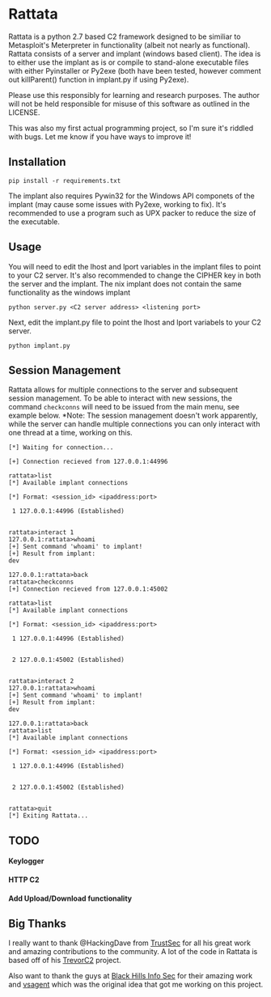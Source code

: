 # Rattata
Rattata is a python 2.7 based C2 framework designed to be similiar to Metasploit's Meterpreter in functionality (albeit not nearly as functional). Rattata consists of a server and implant (windows based client). The idea is to either use the implant as is or compile to stand-alone executable files with either Pyinstaller or Py2exe (both have been tested, however comment out killParent() function in implant.py if using Py2exe).

Please use this responsibly for learning and research purposes. The author will not be held responsible for misuse of this software as outlined in the LICENSE.

This was also my first actual programming project, so I'm sure it's riddled with bugs. Let me know if you have ways to improve it!

## Installation

`pip install -r requirements.txt`

The implant also requires Pywin32 for the Windows API componets of the implant (may cause some issues with Py2exe, working to fix). It's recommended to use a program such as UPX packer to reduce the size of the executable.

## Usage

You will need to edit the lhost and lport variables in the implant files to point to your C2 server. It's also recommended to change the CIPHER key in both the server and the implant. The nix implant does not contain the same functionality as the windows implant

`python server.py <C2 server address> <listening port>`

Next, edit the implant.py file to point the lhost and lport variabels to your C2 server. 

`python implant.py`

## Session Management

Rattata allows for multiple connections to the server and subsequent session management. To be able to interact with new sessions, the command `checkconns` will need to be issued from the main menu, see example below. *Note: The session management doesn't work apparently, while the server can handle multiple connections you can only interact with one thread at a time, working on this.

```
[*] Waiting for connection...

[+] Connection recieved from 127.0.0.1:44996

rattata>list
[*] Available implant connections

[*] Format: <session_id> <ipaddress:port>

 1 127.0.0.1:44996 (Established)


rattata>interact 1
127.0.0.1:rattata>whoami
[+] Sent command 'whoami' to implant!
[+] Result from implant:
dev

127.0.0.1:rattata>back
rattata>checkconns
[+] Connection recieved from 127.0.0.1:45002

rattata>list
[*] Available implant connections

[*] Format: <session_id> <ipaddress:port>

 1 127.0.0.1:44996 (Established)


 2 127.0.0.1:45002 (Established)


rattata>interact 2
127.0.0.1:rattata>whoami
[+] Sent command 'whoami' to implant!
[+] Result from implant:
dev

127.0.0.1:rattata>back
rattata>list
[*] Available implant connections

[*] Format: <session_id> <ipaddress:port>

 1 127.0.0.1:44996 (Established)


 2 127.0.0.1:45002 (Established)


rattata>quit
[*] Exiting Rattata...
```

## TODO

#### Keylogger
#### HTTP C2
#### Add Upload/Download functionality

## Big Thanks
I really want to thank @HackingDave from [TrustSec](https://www.trustedsec.com/) for all his great work and amazing contributions to the community. A lot of the code in Rattata is based off of his [TrevorC2](https://github.com/trustedsec/trevorc2) project. 

Also want to thank the guys at [Black Hills Info Sec](https://www.blackhillsinfosec.com/) for their amazing work and [vsagent](https://github.com/rev10d/504vsa) which was the original idea that got me working on this project.
